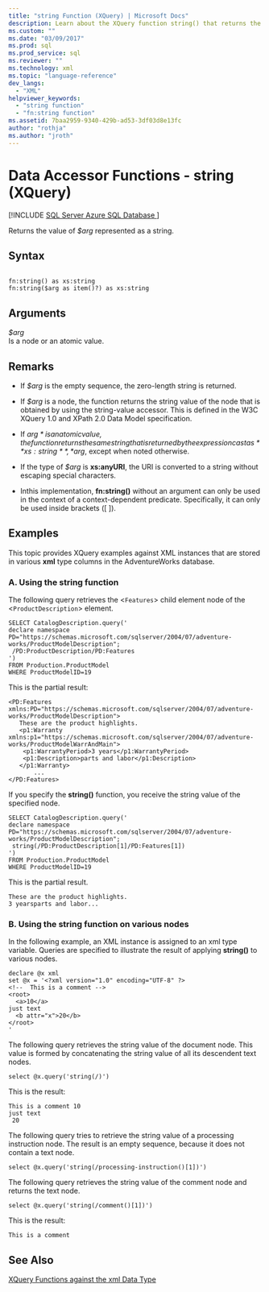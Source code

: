 ```yaml
---
title: "string Function (XQuery) | Microsoft Docs"
description: Learn about the XQuery function string() that returns the value of its argument represented as a string.
ms.custom: ""
ms.date: "03/09/2017"
ms.prod: sql
ms.prod_service: sql
ms.reviewer: ""
ms.technology: xml
ms.topic: "language-reference"
dev_langs: 
  - "XML"
helpviewer_keywords: 
  - "string function"
  - "fn:string function"
ms.assetid: 7baa2959-9340-429b-ad53-3df03d8e13fc
author: "rothja"
ms.author: "jroth"
---
```

# Data Accessor Functions - string (XQuery)
[!INCLUDE [SQL Server Azure SQL Database ](../includes/applies-to-version/sqlserver.md)]

  Returns the value of *$arg* represented as a string.  
  
## Syntax  
  
```  
  
fn:string() as xs:string  
fn:string($arg as item()?) as xs:string  
```  
  
## Arguments  
 *$arg*  
 Is a node or an atomic value.  
  
## Remarks  
  
-   If *$arg* is the empty sequence, the zero-length string is returned.  
  
-   If *$arg* is a node, the function returns the string value of the node that is obtained by using the string-value accessor. This is defined in the W3C XQuery 1.0 and XPath 2.0 Data Model specification.  
  
-   If *$arg* is an atomic value, the function returns the same string that is returned by the expression cast as **xs:string**, *$arg*, except when noted otherwise.  
  
-   If the type of *$arg* is **xs:anyURI**, the URI is converted to a string without escaping special characters.  
  
-   Inthis implementation, **fn:string()** without an argument can only be used in the context of a context-dependent predicate. Specifically, it can only be used inside brackets ([ ]).  
  
## Examples  
 This topic provides XQuery examples against XML instances that are stored in various **xml** type columns in the AdventureWorks database.  
  
### A. Using the string function  
 The following query retrieves the <`Features`> child element node of the <`ProductDescription`> element.  
  
```  
SELECT CatalogDescription.query('  
declare namespace PD="https://schemas.microsoft.com/sqlserver/2004/07/adventure-works/ProductModelDescription";  
 /PD:ProductDescription/PD:Features  
')  
FROM Production.ProductModel  
WHERE ProductModelID=19  
```  
  
 This is the partial result:  
  
```  
<PD:Features xmlns:PD="https://schemas.microsoft.com/sqlserver/2004/07/adventure-works/ProductModelDescription">  
   These are the product highlights.   
   <p1:Warranty xmlns:p1="https://schemas.microsoft.com/sqlserver/2004/07/adventure-works/ProductModelWarrAndMain">  
    <p1:WarrantyPeriod>3 years</p1:WarrantyPeriod>  
    <p1:Description>parts and labor</p1:Description>  
   </p1:Warranty>  
       ...  
</PD:Features>  
```  
  
 If you specify the **string()** function, you receive the string value of the specified node.  
  
```  
SELECT CatalogDescription.query('  
declare namespace PD="https://schemas.microsoft.com/sqlserver/2004/07/adventure-works/ProductModelDescription";  
 string(/PD:ProductDescription[1]/PD:Features[1])  
')  
FROM Production.ProductModel  
WHERE ProductModelID=19  
```  
  
 This is the partial result.  
  
```  
These are the product highlights.   
3 yearsparts and labor...    
```  
  
### B. Using the string function on various nodes  
 In the following example, an XML instance is assigned to an xml type variable. Queries are specified to illustrate the result of applying **string()** to various nodes.  
  
```  
declare @x xml  
set @x = '<?xml version="1.0" encoding="UTF-8" ?>  
<!--  This is a comment -->  
<root>  
  <a>10</a>  
just text  
  <b attr="x">20</b>  
</root>  
'  
```  
  
 The following query retrieves the string value of the document node. This value is formed by concatenating the string value of all its descendent text nodes.  
  
```  
select @x.query('string(/)')  
```  
  
 This is the result:  
  
```  
This is a comment 10  
just text  
 20  
```  
  
 The following query tries to retrieve the string value of a processing instruction node. The result is an empty sequence, because it does not contain a text node.  
  
```  
select @x.query('string(/processing-instruction()[1])')  
```  
  
 The following query retrieves the string value of the comment node and returns the text node.  
  
```  
select @x.query('string(/comment()[1])')  
```  
  
 This is the result:  
  
```  
This is a comment   
```  
  
## See Also  
 [XQuery Functions against the xml Data Type](../xquery/xquery-functions-against-the-xml-data-type.md)  
  
  
